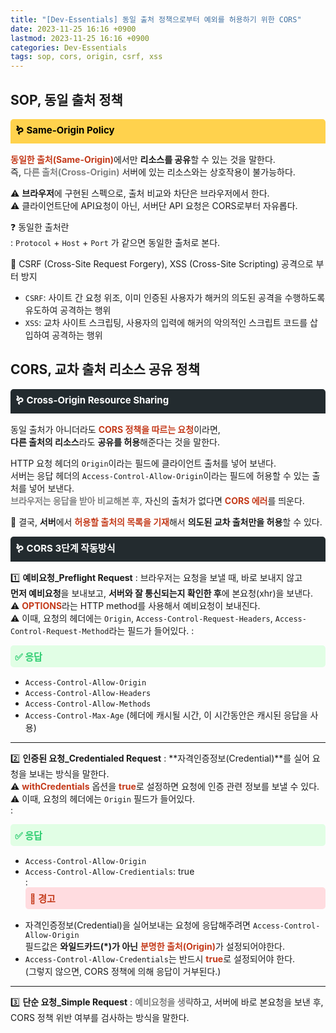 ```yaml
---
title: "[Dev-Essentials] 동일 출처 정책으로부터 예외를 허용하기 위한 CORS"
date: 2023-11-25 16:16 +0900
lastmod: 2023-11-25 16:16 +0900
categories: Dev-Essentials
tags: sop, cors, origin, csrf, xss
---
```


## SOP, 동일 출처 정책

<div style="margin-bottom: 15px;font-size:15px;background-color:#FFD24D;color:black;font-weight:bolder;border-top-left-radius:5px;border-top-right-radius:5px;padding:7px;">
    🪱 Same-Origin Policy
</div>

<B><span style="color:rgb(196,58,26);">동일한 출처(Same-Origin)</span></B>에서만 **리소스를 공유**할 수 있는 것을 말한다.  
즉, <B><span style="color:gray">다른 출처(Cross-Origin)</span></B> 서버에 있는 리소스와는 상호작용이 불가능하다.
&nbsp;

⚠️ **브라우저**에 구현된 스펙으로, 출처 비교와 차단은 브라우저에서 한다.  
⚠️ 클라이언트단에 API요청이 아닌, 서버단 API 요청은 CORS로부터 자유롭다. 
&nbsp;

❓ 동일한 출처란  
: `Protocol` + `Host` + `Port` 가 같으면 동일한 출처로 본다.  

🎯 CSRF (Cross-Site Request Forgery), XSS (Cross-Site Scripting) 공격으로 부터 방지  
- `CSRF`: 사이트 간 요청 위조, 이미 인증된 사용자가 해커의 의도된 공격을 수행하도록 유도하여 공격하는 행위 
- `XSS`: 교차 사이트 스크립팅, 사용자의 입력에 해커의 악의적인 스크립트 코드를 삽입하여 공격하는 행위
&nbsp;

## CORS, 교차 출처 리소스 공유 정책
<div style="margin-bottom:15px;font-size:15px;background-color:rgb(35,43,47);color:white;font-weight:bolder;border-top-left-radius:5px;border-top-right-radius:5px;padding:7px;">
    🪱 Cross-Origin Resource Sharing
</div>

동일 출처가 아니더라도 <B><span style="color:rgb(196,58,26);">CORS 정책을 따르는 요청</span></B>이라면,  
**다른 출처의 리소스**라도 **공유를 허용**해준다는 것을 말한다.
&nbsp;

HTTP 요청 헤더의 `Origin`이라는 필드에 클라이언트 출처를 넣어 보낸다.  
서버는 응답 헤더의 `Access-Control-Allow-Origin`이라는 필드에 허용할 수 있는 출처를 넣어 보낸다.  
<B><span style="color:gray">브라우저는 응답을 받아 비교해본 후,</span></B> 자신의 출처가 없다면 <B><span style="color:rgb(196,58,26);">CORS 에러</span></B>를 띄운다.
&nbsp;

📕 결국, **서버**에서 <B><span style="color:rgb(196,58,26);">허용할 출처의 목록을 기재</span></B>해서 **의도된 교차 출처만을 허용**할 수 있다.

<div style="margin-bottom:15px;font-size:15px;background-color:rgb(35,43,47);color:white;font-weight:bolder;border-top-left-radius:5px;border-top-right-radius:5px;padding:7px;">
    🪱 CORS 3단계 작동방식
</div>

1️⃣ **예비요청_Preflight Request**
: 브라우저는 요청을 보낼 때, 바로 보내지 않고  
**먼저 예비요청**을 보내보고, **서버와 잘 통신되는지 확인한 후**에 본요청(xhr)을 보낸다.  
⚠️ <B><span style="color:rgb(196,58,26);">OPTIONS</span></B>라는 HTTP method를 사용해서 예비요청이 보내진다.  
⚠️ 이때, 요청의 헤더에는 `Origin`, `Access-Control-Request-Headers`, `Access-Control-Request-Method`라는
 필드가 들어있다.
: <div style="margin-bottom:15px;font-size:15px;background-color:#E1FEE5;color:rgb(45,204,112);font-weight:bold;border-radius:5px;padding:7px;">✅ 응답</div>
- `Access-Control-Allow-Origin`  
- `Access-Control-Allow-Headers`  
- `Access-Control-Allow-Methods`  
- `Access-Control-Max-Age` (헤더에 캐시될 시간, 이 시간동안은 캐시된 응답을 사용)

---

2️⃣ **인증된 요청_Credentialed Request**
: **자격인증정보(Credential)**를 실어 요청을 보내는 방식을 말한다.  
⚠️ <B><span style="color:rgb(196,58,26);">withCredentials</span></B> 옵션을 <B><span style="color:rgb(196,58,26);">true</span></B>로 설정하면 요청에 인증 관련 정보를 보낼 수 있다.  
⚠️ 이때, 요청의 헤더에는 `Origin` 필드가 들어있다.  
: <div style="margin-bottom:15px;font-size:15px;background-color:#E1FEE5;color:rgb(45,204,112);font-weight:bold;border-radius:5px;padding:7px;">✅ 응답</div>
- `Access-Control-Allow-Origin`  
- `Access-Control-Allow-Credientials`: true  
: <div style="margin-bottom:15px;font-size:15px;background-color:#ffdce0;color:rgb(196,58,26);font-weight:bold;border-radius:5px;padding:7px;">🚫 경고</div>
- 자격인증정보(Credential)을 실어보내는 요청에 응답해주려면 `Access-Control-Allow-Origin`  
필드값은 **와일드카드(*)가 아닌** <B><span style="color:rgb(196,58,26);">분명한 출처(Origin)</span></B>가 설정되어야한다.  
- `Access-Control-Allow-Credentials`는 반드시 <B><span style="color:rgb(196,58,26);">true</span></B>로 설정되어야 한다.  
(그렇지 않으면, CORS 정책에 의해 응답이 거부된다.)

---

3️⃣ **단순 요청_Simple Request**
: <B><span style="color:gray">예비요청을 생략</span></B>하고, 서버에 바로 본요청을 보낸 후,  
CORS 정책 위반 여부를 검사하는 방식을 말한다.
